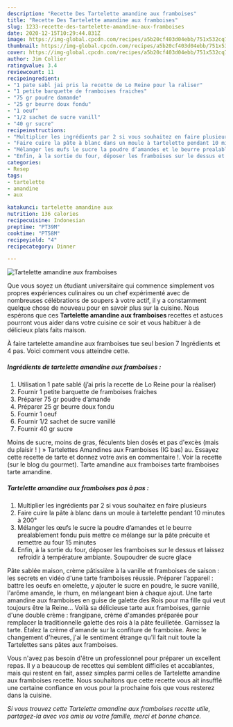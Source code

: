 ```yaml
---
description: "Recette Des Tartelette amandine aux framboises"
title: "Recette Des Tartelette amandine aux framboises"
slug: 1233-recette-des-tartelette-amandine-aux-framboises
date: 2020-12-15T10:29:44.831Z
image: https://img-global.cpcdn.com/recipes/a5b20cf403d04ebb/751x532cq70/tartelette-amandine-aux-framboises-photo-principale-de-la-recette.jpg
thumbnail: https://img-global.cpcdn.com/recipes/a5b20cf403d04ebb/751x532cq70/tartelette-amandine-aux-framboises-photo-principale-de-la-recette.jpg
cover: https://img-global.cpcdn.com/recipes/a5b20cf403d04ebb/751x532cq70/tartelette-amandine-aux-framboises-photo-principale-de-la-recette.jpg
author: Jim Collier
ratingvalue: 3.4
reviewcount: 11
recipeingredient:
- "1 pate sabl jai pris la recette de Lo Reine pour la raliser"
- "1 petite barquette de framboises fraiches"
- "75 gr poudre damande"
- "25 gr beurre doux fondu"
- "1 oeuf"
- "1/2 sachet de sucre vanill"
- "40 gr sucre"
recipeinstructions:
- "Multiplier les ingrédients par 2 si vous souhaitez en faire plusieurs"
- "Faire cuire la pâte à blanc dans un moule à tartelette pendant 10 minutes à 200°"
- "Mélanger les œufs le sucre la poudre d’amandes et le beurre prealablement fondu puis mettre ce mélange sur la pâte précuite et remettre au four 15 minutes"
- "Enfin, à la sortie du four, déposer les framboises sur le dessus et laissez refroidir à température ambiante. Soupoudrer de sucre glace"
categories:
- Resep
tags:
- tartelette
- amandine
- aux

katakunci: tartelette amandine aux 
nutrition: 136 calories
recipecuisine: Indonesian
preptime: "PT39M"
cooktime: "PT58M"
recipeyield: "4"
recipecategory: Dinner

---
```



![Tartelette amandine aux framboises](https://img-global.cpcdn.com/recipes/a5b20cf403d04ebb/751x532cq70/tartelette-amandine-aux-framboises-photo-principale-de-la-recette.jpg)

Que vous soyez un étudiant universitaire qui commence simplement vos propres expériences culinaires ou un chef expérimenté avec de nombreuses célébrations de soupers à votre actif, il y a constamment quelque chose de nouveau pour en savoir plus sur la cuisine. Nous espérons que ces <strong> Tartelette amandine aux framboises </strong> recettes et astuces pourront vous aider dans votre cuisine ce soir et vous habituer à de délicieux plats faits maison.

<!--inarticleads1-->

À faire tartelette amandine aux framboises tue seul besion 7 Ingrédients et 4 pas. Voici comment vous atteindre cette.

##### Ingrédients de tartelette amandine aux framboises :

1. Utilisation 1 pate sablé (j’ai pris la recette de Lo Reine pour la réaliser)
1. Fournir 1 petite barquette de framboises fraiches
1. Préparer 75 gr poudre d’amande
1. Préparer 25 gr beurre doux fondu
1. Fournir 1 oeuf
1. Fournir 1/2 sachet de sucre vanillé
1. Fournir 40 gr sucre


Moins de sucre, moins de gras, féculents bien dosés et pas d&#39;excès (mais du plaisir ! ) » Tartelettes Amandines aux Framboises (IG bas) au. Essayez cette recette de tarte et donnez votre avis en commentaire !. Voir la recette (sur le blog du gourmet). Tarte amandine aux framboises tarte framboises tarte amandine. 

<!--inarticleads2-->

##### Tartelette amandine aux framboises pas à pas :

1. Multiplier les ingrédients par 2 si vous souhaitez en faire plusieurs
1. Faire cuire la pâte à blanc dans un moule à tartelette pendant 10 minutes à 200°
1. Mélanger les œufs le sucre la poudre d’amandes et le beurre prealablement fondu puis mettre ce mélange sur la pâte précuite et remettre au four 15 minutes
1. Enfin, à la sortie du four, déposer les framboises sur le dessus et laissez refroidir à température ambiante. Soupoudrer de sucre glace


Pâte sablée maison, crème pâtissière à la vanille et framboises de saison : les secrets en vidéo d&#39;une tarte framboises réussie. Préparer l&#39;appareil : battre les oeufs en omelette, y ajouter le sucre en poudre, le sucre vanillé, l&#39;arôme amande, le rhum, en mélangeant bien à chaque ajout. Une tarte amandine aux framboises en guise de galette des Rois pour ma fille qui veut toujours être la Reine… Voilà sa délicieuse tarte aux framboises, garnie d&#39;une double crème : frangipane, crème d&#39;amandes préparée pour remplacer la traditionnelle galette des rois à la pâte feuilletée. Garnissez la tarte. Étalez la crème d&#39;amande sur la confiture de framboise. Avec le changement d&#39;heures, j&#39;ai le sentiment étrange qu&#39;il fait nuit toute la Tartelettes sans pâtes aux framboises. 

<!--inarticleads1-->

<p>
Vous n'avez pas besoin d'être un professionnel pour préparer un excellent repas. Il y a beaucoup de recettes qui semblent difficiles et accablantes, mais qui restent en fait, assez simples parmi celles de Tartelette amandine aux framboises recette. Nous souhaitons que cette recette vous ait insufflé une certaine confiance en vous pour la prochaine fois que vous resterez dans la cuisine.
</p>

<p>
<i>Si vous trouvez cette Tartelette amandine aux framboises recette utile, partagez-la avec vos amis ou votre famille, merci et bonne chance.</i>
</p>
